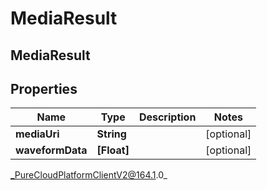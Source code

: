 # MediaResult

## MediaResult

## Properties

|Name | Type | Description | Notes|
|------------ | ------------- | ------------- | -------------|
| **mediaUri** | **String** |  | [optional] |
| **waveformData** | **[Float]** |  | [optional] |



_PureCloudPlatformClientV2@164.1.0_
